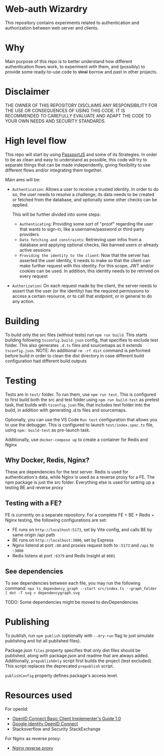 # Web-auth Wizardry
This repository contains experiments related to authentication and authorization between web server and clients.

# Why
Main purpose of this repo is to better understand how different authentication flows work, to experiment with them, and (possibly) to provide some ready-to-use code to ~~steal~~ borrow and past in other projects.

# Disclaimer
THE OWNER OF THIS REPOSITORY DISCLAIMS ANY RESPONSIBILITY FOR THE USE OR CONSEQUENCES OF USING THIS CODE. IT IS RECOMMENDED TO CAREFULLY EVALUATE AND ADAPT THE CODE TO YOUR OWN NEEDS AND SECURITY STANDARDS.



# High level flow
This repo will start by using [PassportJS](https://www.passportjs.org/) and some of its Strategies.
In order to be as clean and easy to understand as possible, this code will try to separate things that can be made independently, giving flexibility to use different flows and/or integrating them together.

Main ares will be:
- `Authentication`: Allows a user to receive a trusted identity. In order to do so, the user needs to resolve a challenge, its data needs to be created or fetched from the database, and optionally some other checks can be applied. 

    This will be further divided into some steps:
    - `Authenticating`: Providing some sort of "proof" regarding the user that wants to sign-in, like a username/password or third party providers
    - `Data fetching and constraints`: Retrieving user infos from a database and applying optional checks, like banned users or already active sessions
    - `Providing the identity to the client`: Now that the server has asserted the user identity, it needs to make so that the client can make further request with this identity. For this scope, JWT and/or cookies can be used. In addition, this identity needs to be retrived on every request

- `Authorization`: On each request made by the client, the server needs to assert that the user (or the identity) has the required permissions to access a certain resource, or to call that endpoint, or in general to do any action.

# Building
To build only the src files (without tests) run `npm run build`. This starts building following `tsconfig.build.json` config, that specifies to exclude test folder. This also generates `.d.ts` files and sourcemaps as it extends `tsconfig.json`.
NOTE: An additional `rm -rf dist` command is performed before build in order to clean the dist directory in case different build configuration had different build outputs

# Testing
Tests are in `test/` folder. To run them, use `npm run test`.
This is configured to first build both the src and test folder using `npm run build-test` as pretest task, that builds with `tsconfig.json` file, that includes test folder into the build, in addition with generating .d.ts files and sourcemaps.

Optionally, you can use the VS Code `Run test` configuration that allows you to use the debugger. This is configured to launch `test/index.spec.ts` file, using `npm: build-test` as pre-launch task.

Additionally, use `docker-compose up` to create a container for Redis and Nginx

## Why Docker, Redis, Nginx?
These are dependencies for the test server. Redis is used for authentication's data, while Nginx is used as a reverse proxy for a FE.
The npm package is just the src folder. Everything else is used for setting up a testing BE and reverse proxy

## Testing with a FE?
FE is currently on a separate repository. For a complete FE + BE + Redis + Nginx testing, the following configurations are set:
- FE runs on `http://localhost:5173`, set by Vite config, and calls BE by same origin /api path
- BE runs on `http://localhost:3000`, set by Express
- Nginx listend at port `:80` and proxies request both to `:5173` and `/api` to `:3000`
- Redis listens at port `:6379` and Redis Insight at `8001`

## See dependencies
To see dependencies between each file, you may run the following command:
`npx ts_dependency_graph --start src/index.ts --graph_folder | dot -T svg > dependencygraph.svg`

TODO: Some dependencies might be moved to devDependencies


# Publishing
To publish, run `npm publish` (optionally with `--dry-run` flag to just simulate publishing and list all published files).

Package.json `files` property specifies that only dist files should be published, along with package.json and readme that are always added. Additionally, `prepublishOnly` script first builds the project (test excluded). This script replaces the deprecated `prepublish` script.

`publishConfig` property defines package's access level.


# Resources used
For openId:
-  [OpenID Connect Basic Client Implementer's Guide 1.0](https://openid.net/specs/openid-connect-basic-1_0.html)
- [Google Identity OpenID Connect](https://developers.google.com/identity/openid-connect/openid-connect)
- Stackoverflow and Security StackExchange

For Nginx as reverse proxy:
- [Nginx reverse proxy](https://docs.nginx.com/nginx/admin-guide/web-server/reverse-proxy/)